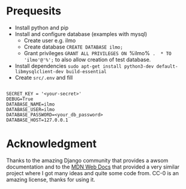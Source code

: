 # Prequesits

* Install python and pip
* Install and configure database (examples with mysql)
	+ Create user e.g. ilmo
	+ Create database `CREATE DATABASE ilmo;`
	+ Grant privileges `GRANT ALL PRIVILEGES ON `%ilmo%` .  * TO 'ilmo'@'%';` to also allow creation of test database.
* Install dependencies `sudo apt-get install python3-dev default-libmysqlclient-dev build-essential`
* Create `src/.env` and fill
```

SECRET_KEY = '<your-secret>'
DEBUG=True
DATABASE_NAME=ilmo
DATABASE_USER=ilmo
DATABASE_PASSWORD=<your_db_password>
DATABASE_HOST=127.0.0.1
```

# Acknowledgment

Thanks to the amazing Django community that provides a awsom documentation and to the [MDN Web Docs](https://github.com/mdn/django-locallibrary-tutorial) that provided a very similar project where I got many ideas and quite some code from. CC-0 is an amazing license, thanks for using it.
